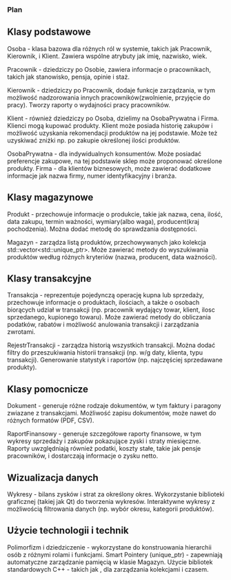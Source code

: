 ### Plan ###
## Klasy podstawowe
Osoba - klasa bazowa dla różnych ról w systemie, takich jak Pracownik, Kierownik, i Klient. Zawiera wspólne atrybuty jak imię, nazwisko, wiek.

Pracownik - dziedziczy po Osobie, zawiera informacje o pracownikach, takich jak stanowisko, pensja, opinie i staż.

Kierownik - dziedziczy po Pracownik, dodaje funkcje zarządzania, w tym możliwość nadzorowania innych pracowników(zwolnienie, przyjęcie do pracy). Tworzy raporty o wydajności pracy pracowników.

Klient - również dziedziczy po Osoba, dzielimy na OsobaPrywatna i Firma. Klienci mogą kupować produkty. Klient może posiada historię zakupów i możliwość uzyskania rekomendacji produktów na jej podstawie. Może też uzyskiwać zniżki np. po zakupie określonej ilości produktów.

OsobaPrywatna - dla indywidualnych konsumentów. Może posiadać preferencje zakupowe, na tej podstawie sklep może proponować określone produkty.
Firma - dla klientów biznesowych, może zawierać dodatkowe informacje jak nazwa firmy, numer identyfikacyjny i branża.

## Klasy magazynowe
Produkt - przechowuje informacje o produkcie, takie jak nazwa, cena, ilość, data zakupu, termin ważności, wymiary(albo waga), producent(kraj pochodzenia). Można dodać metodę do sprawdzania dostępności.

Magazyn - zarządza listą produktów, przechowywanych jako kolekcja std::vector<std::unique_ptr<Produkt>>. Może zawierać metody do wyszukiwania produktów według różnych kryteriów (nazwa, producent, data ważności).

## Klasy transakcyjne
Transakcja - reprezentuje pojedynczą operację kupna lub sprzedaży, przechowuje informacje o produktach, ilościach, a także o osobach biorących udział w transakcji (np. pracownik wydający towar, klient, ilosc sprzedanego, kupionego towaru). Może zawierać metody do obliczania podatków, rabatów i możliwość anulowania transakcji i zarządzania zwrotami.

RejestrTransakcji - zarządza historią wszystkich transakcji. Można dodać filtry do przeszukiwania historii transakcji (np. w/g daty, klienta, typu transakcji).
Generowanie statystyk i raportów (np. najczęściej sprzedawane produkty).

## Klasy pomocnicze
Dokument - generuje różne rodzaje dokumentów, w tym faktury i paragony zwiazane z transakcjami.
Możliwość zapisu dokumentów, może nawet do różnych formatów (PDF, CSV).

RaportFinansowy - generuje szczegółowe raporty finansowe, w tym wykresy sprzedaży i zakupów pokazujące zyski i straty miesięczne. Raporty uwzględniają również podatki, koszty stałe, takie jak pensje pracowników, i dostarczają informacje o zysku netto.

## Wizualizacja danych
Wykresy - bilans zysków i strat za określony okres. Wykorzystanie biblioteki graficznej (takiej jak Qt) do tworzenia wykresów.
Interaktywne wykresy z możliwością filtrowania danych (np. wybór okresu, kategorii produktów).

## Użycie technologii i technik
Polimorfizm i dziedziczenie - wykorzystane do konstruowania hierarchii osób z różnymi rolami i funkcjami.
Smart Pointery (unique_ptr) - zapewniają automatyczne zarządzanie pamięcią w klasie Magazyn.
Użycie bibliotek standardowych C++ - takich jak <vector>, <chrono> dla zarządzania kolekcjami i czasem.

